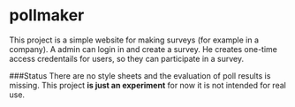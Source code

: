 # pollmaker
This project is a simple website for making surveys (for example in a company). A admin can login in and create a survey. He creates
one-time access credentails for users, so they can participate in a survey.

###Status
There are no style sheets and the evaluation of poll results is missing. This project **is just an experiment** for now it is not intended for real use.
